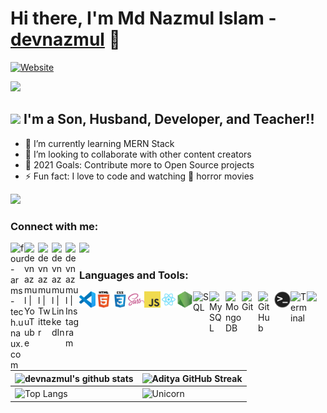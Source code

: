 # Hi there, I'm Md Nazmul Islam - [devnazmul][website] 👋

[![Website](https://lh3.googleusercontent.com/3W8jsZbqNu0WmXnNqKvamV4sYdTG9QpGYI5TK1mQx3sUsxscYtkp5i1-Eq4EegPeR8QggIW8SbnzPRuzygdCmGuWBl4GgI5_5ePgtnBw6p7_L31ZsFW7GlZwQocyXL6PtMPexsraVq5GOE9tBAMXpCUvd1IOWsWg04BewDrJ4tonx_MUY3iV3ex8GdLN6BI-fh6Ij3BYT8kpI7nxWNeLf-EpvhjD4F_OJ5ZIZo9R_mY7LmcqM2w4_k1-Vn7YCq7sUqQbzun-lxR9Ufe_gUrDvnAKuIRdjPmRGXCv9lcM9Iv0O0rIRCBHyJXu_V5NnfEJLfIEAZOS7ySM1N_Sg1TLNmK8xTT_imdUHEETnnNL2b1MNojPTsl7H4dsZ37l87JmTKwNrUVxoXC-tCCX4HfAHu0ow59DT8-k_5ejAHKK4yDrXWeWhA3crDup9QO0NF3vDQgf1ed0RIl56WzsbYE_km3FAQDqLEApzf8a48GWx1EUgdST6Eyb6EPaSg2WSJB-kWM8084fZUzsETTjWKqLjcSq-Vlktwixk4JEw-081PQf4mk1t74ia8Xa-dvwukOdjCo9MZHt3TBRRijlVFw1ZGWTFAZ2SzCe2OTJQtDzD8GzY0A2L39gdFEaKdZHQ2LqWIIU1RGvaz7sKG93u_en6iIGjGMB3yJw9QvFV7LaxQ5Fv22gxyhP6YtqVwPFp01M-PRUXF1uf9Qe7lxxVTO_Y-AC=w179-h28-no?authuser=0)](http://four-arms-tech.unaux.com)
<!-- [![Twitter Follow](https://img.shields.io/twitter/follow/codeSTACKr?color=1DA1F2&logo=twitter&style=for-the-badge)](https://twitter.com/) -->

<a href="https://www.youtube.com/channel/UCRxT7tjZNa3h7GM_z-s7pnA/featured"><img src="https://user-images.githubusercontent.com/73097560/115834477-dbab4500-a447-11eb-908a-139a6edaec5c.gif"></a>

## <img src="https://media.giphy.com/media/ObNTw8Uzwy6KQ/giphy.gif" width="30px"> I'm a Son, Husband, Developer, and Teacher!!

<!-- - 🔭 I just launched my first course: [Become A VS Code SuperHero!][course]! -->
- 🌱 I’m currently learning MERN Stack
- 👯 I’m looking to collaborate with other content creators
- 🥅 2021 Goals: Contribute more to Open Source projects
- ⚡ Fun fact: I love to code and watching 👻 horror movies

<a href="https://www.youtube.com/channel/UCRxT7tjZNa3h7GM_z-s7pnA/featured"><img src="https://user-images.githubusercontent.com/73097560/115834477-dbab4500-a447-11eb-908a-139a6edaec5c.gif"></a>

### Connect with me:

[<img align="left" alt="four-arms-tech.unaux.com" width="22px" src="https://www.freeiconspng.com/thumbs/website-icon/website-icon-11.png" />][website]
[<img align="left" alt="devnazmul | YouTube" width="22px" src="https://www.pngkey.com/png/full/2-21880_open-youtube-png.png" />][youtube]
[<img align="left" alt="devnazmul | Twitter" width="22px" src="https://assets.webiconspng.com/uploads/2017/09/Facebook-PNG-Image-71244.png" />][facebook]
[<img align="left" alt="devnazmul | LinkedIn" width="22px" src="https://i.postimg.cc/J08DkszL/linkedin.png" />][linkedin]
[<img align="left" alt="devnazmul | Instagram" width="22px" src="http://assets.stickpng.com/images/580b57fcd9996e24bc43c521.png" />][instagram]

<a href="https://www.youtube.com/channel/UCRxT7tjZNa3h7GM_z-s7pnA/featured"><img src="https://user-images.githubusercontent.com/73097560/115834477-dbab4500-a447-11eb-908a-139a6edaec5c.gif"></a>

### Languages and Tools:

<img align="left" alt="Visual Studio Code" width="26px" src="https://raw.githubusercontent.com/github/explore/80688e429a7d4ef2fca1e82350fe8e3517d3494d/topics/visual-studio-code/visual-studio-code.png" />
<!-- webdevplaylist -->
<img align="left" alt="HTML5" width="26px" src="https://raw.githubusercontent.com/github/explore/80688e429a7d4ef2fca1e82350fe8e3517d3494d/topics/html/html.png" />
<!-- webdevplaylist -->
<img align="left" alt="CSS3" width="26px" src="https://raw.githubusercontent.com/github/explore/80688e429a7d4ef2fca1e82350fe8e3517d3494d/topics/css/css.png" />
<!-- [cssplaylist] -->
<img align="left" alt="Sass" width="26px" src="https://raw.githubusercontent.com/github/explore/80688e429a7d4ef2fca1e82350fe8e3517d3494d/topics/sass/sass.png" />
<!-- [cssplaylist] -->
<img align="left" alt="JavaScript" width="26px" src="https://raw.githubusercontent.com/github/explore/80688e429a7d4ef2fca1e82350fe8e3517d3494d/topics/javascript/javascript.png" />
<!-- [jsplaylist] -->
<img align="left" alt="React" width="26px" src="https://raw.githubusercontent.com/github/explore/80688e429a7d4ef2fca1e82350fe8e3517d3494d/topics/react/react.png" />
<!-- [reactplaylist] -->
<!-- <img align="left" alt="Gatsby" width="26px" src="https://raw.githubusercontent.com/github/explore/e94815998e4e0713912fed477a1f346ec04c3da2/topics/gatsby/gatsby.png" /> -->
<!-- [webdevplaylist] -->
<!-- <img align="left" alt="GraphQL" width="26px" src="https://raw.githubusercontent.com/github/explore/80688e429a7d4ef2fca1e82350fe8e3517d3494d/topics/graphql/graphql.png" /> -->
<!-- [webdevplaylist] -->
<img align="left" alt="Node.js" width="26px" src="https://raw.githubusercontent.com/github/explore/80688e429a7d4ef2fca1e82350fe8e3517d3494d/topics/nodejs/nodejs.png" />
<!-- [webdevplaylist] -->
<!-- <img align="left" alt="Deno" width="26px" src="https://raw.githubusercontent.com/github/explore/361e2821e2dea67711cde99c9c40ed357061cf27/topics/deno/deno.png" /> -->
<!-- [webdevplaylist] -->
<img align="left" alt="SQL" width="26px" src="https://icon-library.com/images/php-icon-png/php-icon-png-7.jpg" />
<!-- [webdevplaylist] -->
<img align="left" alt="MySQL" width="26px" src="https://i.postimg.cc/6qV6Jzws/kisspng-logo-brand-product-design-font-hikmet-y-ld-z-hikmet-y-ld-z-part-3-5b691de7ef2c29-70782706153.png" />
<!-- [webdevplaylist] -->
<img align="left" alt="MongoDB" width="26px" src="https://i.dlpng.com/static/png/468328_preview.png" />
<!-- [webdevplaylist] -->
<img align="left" alt="Git" width="26px" src="https://git-scm.com/images/logos/downloads/Git-Icon-1788C.png" />
<!-- [webdevplaylist] -->
<img align="left" alt="GitHub" width="26px" src="https://www.freeiconspng.com/thumbs/github-icon/git-github-hub-icon-25.png" />
<!-- [webdevplaylist] -->
<img align="left" alt="Terminal" width="26px" src="https://raw.githubusercontent.com/github/explore/80688e429a7d4ef2fca1e82350fe8e3517d3494d/topics/terminal/terminal.png" />
<img align="left" alt="Terminal" width="26px" src="https://brandslogos.com/wp-content/uploads/images/large/python-logo.png" />

<a href="https://www.youtube.com/channel/UCRxT7tjZNa3h7GM_z-s7pnA/featured"><img src="https://user-images.githubusercontent.com/73097560/115834477-dbab4500-a447-11eb-908a-139a6edaec5c.gif"></a>
<!-- [webdevplaylist] -->


<!-- <br /> -->

<!-- ### 📺 Latest YouTube Videos -->

<!-- YOUTUBE:START -->

<!-- - [Remote Team Collaboration Techniques // Tara Z. Manicsic React Advanced London Interview](https://www.youtube.com/watch?v=vQjDWKy6Pcw)
- [2021 Frontend Roadmap #shorts | Save This!](https://www.youtube.com/watch?v=CxDwSZwysjQ)
- [Make $500k as a College Dropout 💲, Find Tech Jobs 🔍, Get Started in Quantum 💻 // STACKr News Weekly](https://www.youtube.com/watch?v=OttkdpbSchQ)
- [The Origins of React // Jenn Creighton React Advanced London Interview](https://www.youtube.com/watch?v=lIJHjamOPfM)
- [AIs Building Websites 🤖, Aliens Killing UIs 👽, & Ecommerce with Jamstack 🛒 // STACKr News Weekly](https://www.youtube.com/watch?v=Q7-f99kYr60) -->
<!-- YOUTUBE:END -->

<!-- ➡️ [more videos...](https://youtube.com/codestackr) -->


<!-- ### 📕 Latest Blog Posts -->

<!-- BLOG-POST-LIST:START -->
<!--
- [How To Pass Application Tracking Systems (ATS) & Get Interviews - Resume Tips for Software Developer](https://dev.to/codestackr/how-to-pass-application-tracking-systems-ats-get-interviews-resume-tips-for-software-developer-4bmo)
- [Microinteractions: Password Validation Animation](https://dev.to/codestackr/microinteractions-password-validation-animation-5629)
- [Notion + YouTube - A Powerful Combination for Productivity](https://dev.to/codestackr/notion-youtube-a-powerful-combination-for-productivity-1def)
- [Regular Expressions (RegEx) Crash Course](https://dev.to/codestackr/regular-expressions-regex-crash-course-248n)
- [Emmet Part 2 - Advanced](https://dev.to/codestackr/emmet-part-2-advanced-4c65) -->
<!-- BLOG-POST-LIST:END -->

<!-- ➡️ [more blog posts...](https://codestackr.com) -->

<!-- --- -->
<!--
<details>
  <summary>:zap: Recent GitHub Activity</summary> -->

<!--START_SECTION:activity-->
<!-- 1. 🗣 Commented on [#2](https://github.com/codeSTACKr/portfolio-sass/issues/2) in [codeSTACKr/portfolio-sass](https://github.com/codeSTACKr/portfolio-sass)
2. ❗️ Closed issue [#2](https://github.com/codeSTACKr/portfolio-sass/issues/2) in [codeSTACKr/portfolio-sass](https://github.com/codeSTACKr/portfolio-sass)
3. ❌ Closed PR [#11](https://github.com/codeSTACKr/free-developer-resources/pull/11) in [codeSTACKr/free-developer-resources](https://github.com/codeSTACKr/free-developer-resources)
4. 🗣 Commented on [#11](https://github.com/codeSTACKr/free-developer-resources/issues/11) in [codeSTACKr/free-developer-resources](https://github.com/codeSTACKr/free-developer-resources)
5. 🎉 Merged PR [#10](https://github.com/codeSTACKr/free-developer-resources/pull/10) in [codeSTACKr/free-developer-resources](https://github.com/codeSTACKr/free-developer-resources) -->
<!--END_SECTION:activity-->

<!-- </details> -->

| ![devnazmul's github stats](https://github-readme-stats.vercel.app/api?username=devnazmul&show_icons=true&theme=tokyonight) | ![Aditya GitHub Streak](https://github-readme-streak-stats.herokuapp.com/?user=Aditya664&theme=tokyonight) |
| --- | --- |
| ![Top Langs](https://github-readme-stats.vercel.app/api/top-langs/?username=devnazmul&theme=tokyonight) | <img align="center" width=300px alt="Unicorn" src="https://media.giphy.com/media/3ohs4BSacFKI7A717y/giphy.gif" />



[website]: http://four-arms-tech.unaux.com

<!-- [course]: http://vsCodeHero.com -->

[facebook]: https://www.facebook.com/DevN.Islam
[youtube]: https://www.youtube.com/channel/UCRxT7tjZNa3h7GM_z-s7pnA/featured
[instagram]: https://www.instagram.com/dev_md_nazmul
[linkedin]: https://www.linkedin.com/in/devnazmul

<!-- [webdevplaylist]: https://www.youtube.com/playlist?list=PLkwxH9e_vrAJ0WbEsFA9W3I1W-g_BTsbt
[jsplaylist]: https://www.youtube.com/playlist?list=PLkwxH9e_vrALRJKu7wfXby3MKeflhTu6B
[cssplaylist]: https://www.youtube.com/playlist?list=PLkwxH9e_vrALSdvZuEh6gqQdmDoDIoqz4
[reactplaylist]: https://www.youtube.com/playlist?list=PLkwxH9e_vrAK4TdffpxKY3QGyHCpxFcQ0 -->
